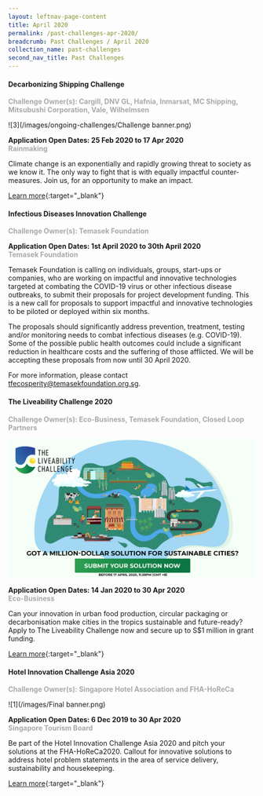 ```yaml
---
layout: leftnav-page-content
title: April 2020
permalink: /past-challenges-apr-2020/
breadcrumb: Past Challenges / April 2020
collection_name: past-challenges
second_nav_title: Past Challenges
---
```


#### Decarbonizing Shipping Challenge 

<font color="#a9a9a9"><b>Challenge Owner(s): Cargill, DNV GL, Hafnia, Inmarsat, MC Shipping, Mitsubushi Corporation, Vale, Wilhelmsen</b></font>

![3](/images/ongoing-challenges/Challenge banner.png)

**Application Open Dates: 25 Feb 2020 to 17 Apr 2020**<br>
<font color=" #a9a9a9"><b>Rainmaking</b></font>

Climate change is an exponentially and rapidly growing threat to society as we know it. The only way to fight that is with equally impactful counter-measures. Join us, for an opportunity to make an impact.

[Learn more](https://decarb.tradewithimpact.com/){:target="_blank"}

#### Infectious Diseases Innovation Challenge

<font color="#a9a9a9"><b>Challenge Owner(s): Temasek Foundation </b></font>

**Application Open Dates: 1st April 2020 to 30th April 2020**<br>
<font color=" #a9a9a9"><b>Temasek Foundation</b></font>

Temasek Foundation is calling on individuals, groups, start-ups or companies, who are working on impactful and innovative technologies targeted at combating the COVID-19 virus or other infectious disease outbreaks, to submit their proposals for project development funding. This is a new call for proposals to support impactful and innovative technologies to be piloted or deployed within six months.
 
The proposals should significantly address prevention, treatment, testing and/or monitoring needs to combat infectious diseases (e.g. COVID-19). Some of the possible public health outcomes could include a significant reduction in healthcare costs and the suffering of those afflicted. We will be accepting these proposals from now until 30 April 2020.

For more information, please contact <tfecosperity@temasekfoundation.org.sg>.

#### The Liveability Challenge 2020<br>

<font color="#a9a9a9"><b>Challenge Owner(s): Eco-Business, Temasek Foundation, Closed Loop Partners</b></font>

![1](/images/TLC-2020-SocialMedia-1920x1080.jpg)

**Application Open Dates: 14 Jan 2020 to 30 Apr 2020**<br>
<font color="#a9a9a9"><b>Eco-Business</b></font>

Can your innovation in urban food production, circular packaging or decarbonisation make cities in the tropics sustainable and future-ready? Apply to The Liveability Challenge now and secure up to S$1 million in grant funding.

[Learn more](http://bit.ly/theliveabilitychallenge2020){:target="_blank"}

#### Hotel Innovation Challenge Asia 2020<br>

<font color="#a9a9a9"><b>Challenge Owner(s): Singapore Hotel Association and FHA-HoReCa</b></font>

![1](/images/Final banner.png)

**Application Open Dates: 6 Dec 2019 to 30 Apr 2020**<br>
<font color="#a9a9a9"><b>Singapore Tourism Board</b></font>

Be part of the Hotel Innovation Challenge Asia 2020 and pitch your solutions at the FHA-HoReCa2020. Callout for innovative solutions to address hotel problem statements in the area of service delivery, sustainability and housekeeping.

[Learn more](https://sha.org.sg/news_events/news_details/4580/hotel-innovation-challenge-asia-2020){:target="_blank"}

